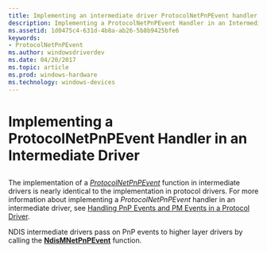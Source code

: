 ```yaml
---
title: Implementing an intermediate driver ProtocolNetPnPEvent handler
description: Implementing a ProtocolNetPnPEvent Handler in an Intermediate Driver
ms.assetid: 1d0475c4-631d-4b8a-ab26-5b8b9425bfe6
keywords:
- ProtocolNetPnPEvent
ms.author: windowsdriverdev
ms.date: 04/20/2017
ms.topic: article
ms.prod: windows-hardware
ms.technology: windows-devices
---
```


# Implementing a ProtocolNetPnPEvent Handler in an Intermediate Driver


## <a href="" id="ddk-implementing-a-protocolpnpevent-handler-in-an-intermediate-driver-"></a>


The implementation of a [*ProtocolNetPnPEvent*](https://msdn.microsoft.com/library/windows/hardware/ff570263) function in intermediate drivers is nearly identical to the implementation in protocol drivers. For more information about implementing a *ProtocolNetPnPEvent* handler in an intermediate driver, see [Handling PnP Events and PM Events in a Protocol Driver](handling-pnp-events-and-power-management-events-in-a-protocol-driver.md).

NDIS intermediate drivers pass on PnP events to higher layer drivers by calling the [**NdisMNetPnPEvent**](https://msdn.microsoft.com/library/windows/hardware/ff563616) function.

 

 





